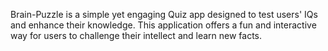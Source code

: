Brain-Puzzle is a simple yet engaging Quiz app designed to test users' IQs and enhance their knowledge. This application offers a fun and interactive way for users to challenge their intellect and learn new facts.
